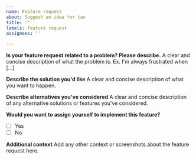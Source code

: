 ```yaml
---
name: Feature request
about: Suggest an idea for tao
title: ''
labels: feature request
assignees: ''

---
```


**Is your feature request related to a problem? Please describe.**
A clear and concise description of what the problem is. Ex. I'm always frustrated when [...]

**Describe the solution you'd like**
A clear and concise description of what you want to happen.

**Describe alternatives you've considered**
A clear and concise description of any alternative solutions or features you've considered.

**Would you want to assign yourself to implement this feature?**
- [ ] Yes
- [ ] No

**Additional context**
Add any other context or screenshots about the feature request here.

